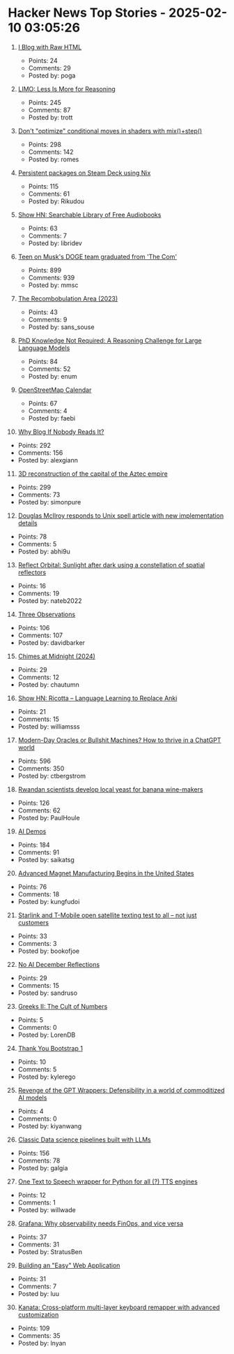 # Hacker News Top Stories - 2025-02-10 03:05:26

1. [I Blog with Raw HTML](https://devpoga.org/i-blog-with-raw-html/)
   - Points: 24
   - Comments: 29
   - Posted by: poga

2. [LIMO: Less Is More for Reasoning](https://arxiv.org/abs/2502.03387)
   - Points: 245
   - Comments: 87
   - Posted by: trott

3. [Don't "optimize" conditional moves in shaders with mix()+step()](https://iquilezles.org/articles/gpuconditionals/)
   - Points: 298
   - Comments: 142
   - Posted by: romes

4. [Persistent packages on Steam Deck using Nix](https://chrastecky.dev/gaming/persistent-packages-on-steam-deck-using-nix)
   - Points: 115
   - Comments: 61
   - Posted by: Rikudou

5. [Show HN: Searchable Library of Free Audiobooks](https://booksearch.party/)
   - Points: 63
   - Comments: 7
   - Posted by: libridev

6. [Teen on Musk's DOGE team graduated from 'The Com'](https://krebsonsecurity.com/2025/02/teen-on-musks-doge-team-graduated-from-the-com/)
   - Points: 899
   - Comments: 939
   - Posted by: mmsc

7. [The Recombobulation Area (2023)](https://onmilwaukee.com/articles/recombobulationsigns)
   - Points: 43
   - Comments: 9
   - Posted by: sans_souse

8. [PhD Knowledge Not Required: A Reasoning Challenge for Large Language Models](https://arxiv.org/abs/2502.01584)
   - Points: 84
   - Comments: 52
   - Posted by: enum

9. [OpenStreetMap Calendar](https://osmcal.org/)
   - Points: 67
   - Comments: 4
   - Posted by: faebi

10. [Why Blog If Nobody Reads It?](https://andysblog.uk/why-blog-if-nobody-reads-it/)
   - Points: 292
   - Comments: 156
   - Posted by: alexgiann

11. [3D reconstruction of the capital of the Aztec empire](https://tenochtitlan.thomaskole.nl/)
   - Points: 299
   - Comments: 73
   - Posted by: simonpure

12. [Douglas McIlroy responds to Unix spell article with new implementation details](https://twitter.com/abhi9u/status/1887010136155414602)
   - Points: 78
   - Comments: 5
   - Posted by: abhi9u

13. [Reflect Orbital: Sunlight after dark using a constellation of spatial reflectors](https://www.reflectorbital.com/)
   - Points: 16
   - Comments: 19
   - Posted by: nateb2022

14. [Three Observations](https://blog.samaltman.com/three-observations)
   - Points: 106
   - Comments: 107
   - Posted by: davidbarker

15. [Chimes at Midnight (2024)](https://asteriskmag.com/issues/08/chimes-at-midnight)
   - Points: 29
   - Comments: 12
   - Posted by: chautumn

16. [Show HN: Ricotta – Language Learning to Replace Anki](https://ricotta.affineur.io/)
   - Points: 21
   - Comments: 15
   - Posted by: williamsss

17. [Modern-Day Oracles or Bullshit Machines? How to thrive in a ChatGPT world](https://thebullshitmachines.com)
   - Points: 596
   - Comments: 350
   - Posted by: ctbergstrom

18. [Rwandan scientists develop local yeast for banana wine-makers](https://phys.org/news/2025-01-rwandan-scientists-local-yeast-banana.html)
   - Points: 126
   - Comments: 62
   - Posted by: PaulHoule

19. [AI Demos](https://aidemos.meta.com/)
   - Points: 184
   - Comments: 91
   - Posted by: saikatsg

20. [Advanced Magnet Manufacturing Begins in the United States](https://spectrum.ieee.org/advanced-magnet-manufacturing-in-us)
   - Points: 76
   - Comments: 18
   - Posted by: kungfudoi

21. [Starlink and T-Mobile open satellite texting test to all – not just customers](https://www.washingtonpost.com/technology/2025/02/09/tmobile-starlink-satellite-texting/)
   - Points: 33
   - Comments: 3
   - Posted by: bookofjoe

22. [No AI December Reflections](https://blog.rybarix.com/2025/02/09/noaidecember.html)
   - Points: 29
   - Comments: 15
   - Posted by: sandruso

23. [Greeks II: The Cult of Numbers](https://www.thequantumcat.space/p/greeks-ii-the-cult-of-numbers)
   - Points: 5
   - Comments: 0
   - Posted by: LorenDB

24. [Thank You Bootstrap 1](https://kylerego.github.io/thank-you-bootstrap-1)
   - Points: 10
   - Comments: 5
   - Posted by: kylerego

25. [Revenge of the GPT Wrappers: Defensibility in a world of commoditized AI models](https://andrewchen.substack.com/p/revenge-of-the-gpt-wrappers-defensibility)
   - Points: 4
   - Comments: 0
   - Posted by: kiyanwang

26. [Classic Data science pipelines built with LLMs](https://github.com/Pravko-Solutions/FlashLearn/tree/main/examples)
   - Points: 156
   - Comments: 78
   - Posted by: galgia

27. [One Text to Speech wrapper for Python for all (?) TTS engines](https://pypi.org/project/py3-tts-wrapper/)
   - Points: 12
   - Comments: 1
   - Posted by: willwade

28. [Grafana: Why observability needs FinOps, and vice versa](https://grafana.com/blog/2025/02/06/why-observability-needs-finops-and-vice-versa-the-vantage-integration-with-grafana-cloud/)
   - Points: 37
   - Comments: 31
   - Posted by: StratusBen

29. [Building an "Easy" Web Application](https://rudyfaile.com/2020/07/06/building-an-easy-web-application/)
   - Points: 31
   - Comments: 7
   - Posted by: luu

30. [Kanata: Cross-platform multi-layer keyboard remapper with advanced customization](https://github.com/jtroo/kanata)
   - Points: 109
   - Comments: 35
   - Posted by: lnyan

